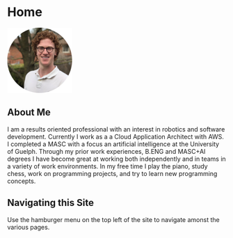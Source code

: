 # Home

![Headshot](./assets/headshot.png)

## About Me

I am a results oriented professional with an interest in robotics
and software development.  Currently I work as a a Cloud Application
Architect with AWS.  I completed a MASC with a focus an
artificial intelligence at the University of Guelph.  Through my prior work
experiences, B.ENG and MASC+AI degrees I have become great at working both
independently and in teams in a variety of work environments.  In my free
time I play the piano, study chess, work on programming projects, and try to
learn new programming concepts.

## Navigating this Site

Use the hamburger menu on the top left of the site to navigate
amonst the various pages.
